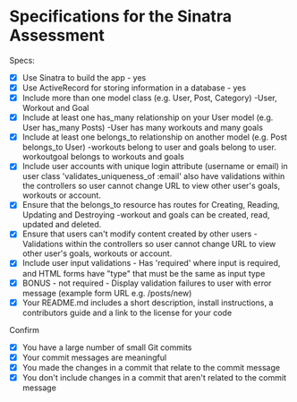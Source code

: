 # Specifications for the Sinatra Assessment

Specs:
- [x] Use Sinatra to build the app - yes
- [x] Use ActiveRecord for storing information in a database - yes
- [x] Include more than one model class (e.g. User, Post, Category) -User, Workout and Goal
- [x] Include at least one has_many relationship on your User model (e.g. User has_many Posts) -User has many workouts and many goals 
- [x] Include at least one belongs_to relationship on another model (e.g. Post belongs_to User) -workouts belong to user and goals belong to user. workoutgoal belongs to workouts and goals
- [x] Include user accounts with unique login attribute (username or email) in user class 'validates_uniqueness_of :email' also have validations within the controllers so user cannot change URL to view other user's goals, workouts or account.
- [x] Ensure that the belongs_to resource has routes for Creating, Reading, Updating and Destroying -workout and goals can be created, read, updated and deleted.
- [x] Ensure that users can't modify content created by other users - Validations within the controllers so user cannot change URL to view other user's goals, workouts or account.
- [x] Include user input validations - Has 'required' where input is required, and HTML forms have "type" that must be the same as input type
- [x] BONUS - not required - Display validation failures to user with error message (example form URL e.g. /posts/new)
- [x] Your README.md includes a short description, install instructions, a contributors guide and a link to the license for your code

Confirm
- [x] You have a large number of small Git commits
- [x] Your commit messages are meaningful
- [x] You made the changes in a commit that relate to the commit message
- [x] You don't include changes in a commit that aren't related to the commit message
